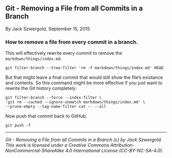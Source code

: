 ## Git - Removing a File from all Commits in a Branch

By Jack Szwergold, September 15, 2015

### How to remove a file from every commit in a branch.

This will effectively rewrite every commit to remove the `markdown/things/index.md`.

    git filter-branch --tree-filter 'rm -f markdown/things/index.md' HEAD

But that might leave a final commit that would still show the file’s existance and contents. So this command might be more effective if you just want to rewrite the Git history completely:

	git filter-branch --force --index-filter \
	'git rm --cached --ignore-unmatch markdown/things/index.md' \
	--prune-empty --tag-name-filter cat -- --all

Now push that commit back to GitHub.

    git push -f

***

*Git - Removing a File from all Commits in a Branch (c) by Jack Szwergold. This work is licensed under a Creative Commons Attribution-NonCommercial-ShareAlike 4.0 International License (CC-BY-NC-SA-4.0).*
